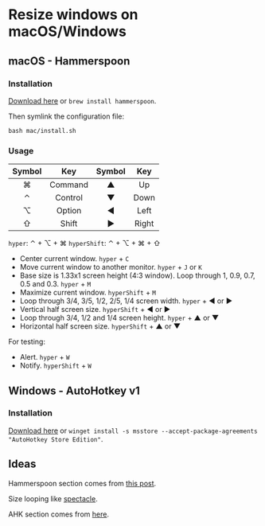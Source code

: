 # Resize windows on macOS/Windows

## macOS - Hammerspoon

### Installation

[Download here](https://www.hammerspoon.org) or `brew install hammerspoon`.

Then symlink the configuration file:

```shell
bash mac/install.sh

```

### Usage

| Symbol  |   Key   | Symbol  |  Key  |
|:-------:|:-------:|:-------:|:-----:|
| &#8984; | Command | &#9650; |  Up   |
| &#8963; | Control | &#9660; | Down  |
| &#8997; | Option  | &#9668; | Left  |
| &#8679; |  Shift  | &#9658; | Right |

`hyper`: &#8963; + &#8997; + &#8984; `hyperShift`: &#8963; + &#8997; + &#8984; + &#8679;

* Center current window. `hyper` + `C`
* Move current window to another monitor. `hyper` + `J` or `K`
* Base size is 1.33x1 screen height (4:3 window). Loop through 1, 0.9, 0.7, 0.5 and 0.3. `hyper` +
  `M`
* Maximize current window. `hyperShift` + `M`
* Loop through 3/4, 3/5, 1/2, 2/5, 1/4 screen width. `hyper` + &#9668; or &#9658;
* Vertical half screen size. `hyperShift` + &#9668; or &#9658;
* Loop through 3/4, 1/2 and 1/4 screen height. `hyper` + &#9650; or &#9660;
* Horizontal half screen size. `hyperShift` + &#9650; or &#9660;

For testing:

* Alert. `hyper` + `W`
* Notify. `hyperShift` + `W`

## Windows - AutoHotkey v1

### Installation

[Download here](https://www.autohotkey.com/) or
`winget install -s msstore --accept-package-agreements "AutoHotkey Store Edition"`.

## Ideas

Hammerspoon section comes from [this post](http://songchenwen.com/tech/2015/04/02/hammerspoon-mac-window-manager/).

Size looping like [spectacle](https://www.spectacleapp.com).

AHK section comes from [here](https://github.com/justcla/WindowHotKeys).
